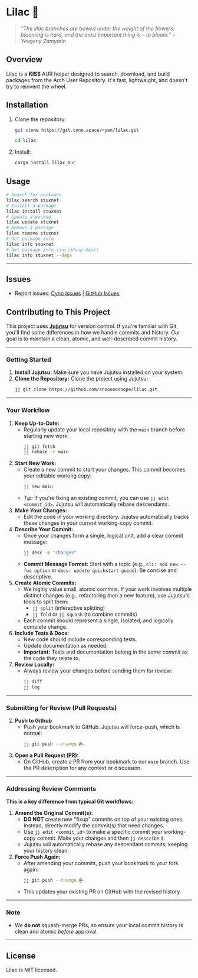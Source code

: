 # Lilac 🌸 
> *"The lilac branches are bowed under the weight of the flowers: blooming is hard, and the most important thing is – to bloom.” – Yevgeny Zamyatin*

## Overview
Lilac is a **KISS** AUR helper designed to search, download, and build packages from the Arch User Repository. It's fast, lightweight, and doesn't try to reinvent the wheel.

## Installation
1. Clone the repository:
   ```bash
   git clone https://git.cyno.space/ryan/lilac.git

   cd lilac
   ```

2. Install:
   ```bash
   cargo install lilac_aur
   ```

## Usage
```bash
# Search for packages
lilac search stuxnet
# Install a package
lilac install stuxnet
# Update a packag
lilac update stuxnet
# Remove a package
lilac remove stuxnet
# Get package info
lilac info stuxnet
# Get package info (including deps)
lilac info stuxnet --deps
```
---

## Issues
- Report issues: [Cyno Issues](https://git.cyno.space/issues) | [GitHub Issues](https://github.com/snoooooooope/lilac/issues)

## Contributing to This Project

This project uses [**Jujutsu**](https://github.com/jj-vcs/jj) for version control. If you're familiar with Git, you'll find some differences in how we handle commits and history. Our goal is to maintain a clean, atomic, and well-described commit history.

---

### Getting Started

1.  **Install Jujutsu:** Make sure you have Jujutsu installed on your system.
2.  **Clone the Repository:** Clone the project using Jujutsu:
    ```bash
    jj git clone https://github.com/snoooooooope/lilac.git
    ```
---

### Your Workflow

1.  **Keep Up-to-Date:**
    * Regularly update your local repository with the `main` branch before starting new work:
        ```bash
        jj git fetch
        jj rebase -r main
        ```
2.  **Start New Work:**
    * Create a new commit to start your changes. This commit becomes your editable working copy:
        ```bash
        jj new main
        ```
    * *Tip:* If you're fixing an existing commit, you can use `jj edit <commit_id>`. Jujutsu will automatically rebase descendants.
3.  **Make Your Changes:**
    * Edit the code in your working directory. Jujutsu automatically tracks these changes in your current working-copy commit.
4.  **Describe Your Commit:**
    * Once your changes form a single, logical unit, add a clear commit message:
        ```bash
        jj desc -m "changes"
        ```
    * **Commit Message Format:** Start with a topic (e.g., `cli: add new --foo option` or `docs: update quickstart guide`). Be concise and descriptive.
5.  **Create Atomic Commits:**
    * We highly value small, atomic commits. If your work involves multiple distinct changes (e.g., refactoring *then* a new feature), use Jujutsu's tools to split them:
        * `jj split` (interactive splitting)
        * `jj fold` or `jj squash` (to combine commits)
    * Each commit should represent a single, isolated, and logically complete change.
6.  **Include Tests & Docs:**
    * New code should include corresponding tests.
    * Update documentation as needed.
    * **Important:** Tests and documentation belong in the *same commit* as the code they relate to.
7.  **Review Locally:**
    * Always review your changes before sending them for review:
        ```bash
        jj diff
        jj log
        ```      
---

### Submitting for Review (Pull Requests)

2.  **Push to Github**
    * Push your bookmark to GitHub. Jujutsu will force-push, which is normal:
        ```bash
        jj git push --change @-
        ```
3.  **Open a Pull Request (PR):**
    * On GitHub, create a PR from your bookmark to our `main` branch. Use the PR description for any context or discussion.

---

### Addressing Review Comments

**This is a key difference from typical Git workflows:**

1.  **Amend the Original Commit(s):**
    * **DO NOT** create new "fixup" commits on top of your existing ones. Instead, directly modify the commit(s) that need changes.
    * Use `jj edit <commit_id>` to make a specific commit your working-copy commit. Make your changes and then `jj describe` it.
    * Jujutsu will automatically rebase any descendant commits, keeping your history clean.
2.  **Force Push Again:**
    * After amending your commits, push your bookmark to your fork again:
        ```bash
        jj git push --change @-
        ```
    * This updates your existing PR on GitHub with the revised history.

---

### Note

* We **do not** squash-merge PRs, so ensure your local commit history is clean and atomic *before* approval.

---

## License
Lilac is MIT licensed.
